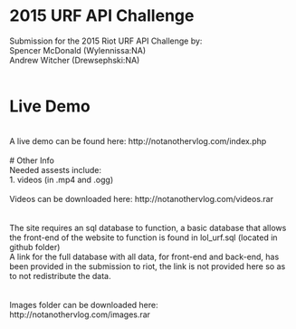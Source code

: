 # 2015 URF API Challenge

Submission for the 2015 Riot URF API Challenge by:<br>
Spencer McDonald (Wylennissa:NA)<br>
Andrew Witcher (Drewsephski:NA)<br>
<br>
# Live Demo
<br>
A live demo can be found here: http://notanothervlog.com/index.php
<br>
<br>
# Other Info
<br>
Needed assests include: <br>
1. videos (in .mp4 and .ogg)<br>
<br>
Videos can be downloaded here: http://notanothervlog.com/videos.rar<br>
<br>
<br>
The site requires an sql database to function, a basic database that allows the front-end of the website to function is found in lol_urf.sql (located in github folder)<br>
A link for the full database with all data, for front-end and back-end, has been provided in the submission to riot, the link is not provided here so as to not redistribute the data.  

<br>
<br>
<br>
Images folder can be downloaded here: http://notanothervlog.com/images.rar




